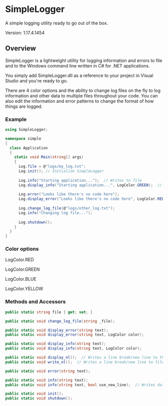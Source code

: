 # SimpleLogger
A simple logging utility ready to go out of the box.

Version: 1.17.4.1454

## Overview
SimpleLogger is a lightweight utility for logging information and errors to file and to the Windows command line written in C# for .NET applications.

You simply add SimpleLogger.dll as a reference to your project in Visual Studio and you're ready to go.

There are 4 color options and the ability to change log files on the fly to log information and other data to multiple files throughout your code. You can also edit the information and error patterns to change the format of how things are logged.

### Example
```c#
using SimpleLogger;

namespace simple
{
  class Application
  {
    static void Main(string[] args)
    {
      Log.file = @"logs/my_log.txt";
      Log.init(); // Initialize SimpleLogger
      
      Log.info("Starting application...");  // Writes to file
      Log.display_info("Starting application...", LogColor.GREEN);  // Displays in the console as green text
      
      Log.error("Looks like there's no code here");
      Log.display_error("Looks like there's no code here", LogColor.RED);
      
      Log.change_log_file(@"logs/other_log.txt");
      Log.info("Changing log file...");
      
      Log.shutdown();
    }
  }
}
```

### Color options
LogColor.RED

LogColor.GREEN

LogColor.BLUE

LogColor.YELLOW

### Methods and Accessors
```c#
public static string file { get; set; }

public static void change_log_file(string _file);

public static void display_error(string text);
public static void display_error(string text, LogColor color);

public static void display_info(string text);
public static void display_info(string text, LogColor color);

public static void display_nl();  // Writes a line break/new line to the console
public static void write_nl();  // Writes a line break/new line to file

public static void error(string text);

public static void info(string text);
public static void info(string text, bool use_new_line);  // Writes data to a file without a line break with use_new_line = false;

public static void init();
public static void shutdown();
```
